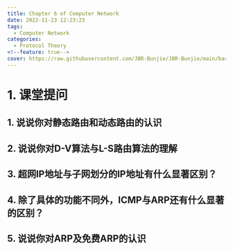 ```yaml
---
title: Chapter 6 of Computer Network
date: 2022-11-23 12:23:23
tags:
  - Computer Network
categories:
  - Protocol Theory
<!--feature: true-->
cover: https://raw.githubusercontent.com/JBR-Bunjie/JBR-Bunjie/main/back.jpg
---
```


# 1. 课堂提问

## 1. **说说你**对静态路由和动态路由的认识

## 2. 说说你对D-V算法与L-S路由算法的理解

## 3. 超网IP地址与子网划分的IP地址有什么显著区别？

## 4. 除了具体的功能不同外，ICMP与ARP还有什么显著的区别？

## 5. 说说你对ARP及免费ARP的认识